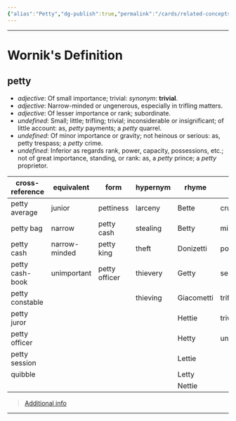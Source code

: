 ```yaml
---
{"alias":"Petty","dg-publish":true,"permalink":"/cards/related-concepts-and-theories/petty/","dgPassFrontmatter":true,"noteIcon":"1","created":"2023-05-08T21:11:19.854+02:00","updated":"2023-05-08T21:14:31.917+02:00"}
---
```


---
# Wornik's Definition
## petty
- *adjective*: Of small importance; trivial: <i>synonym</i>: <strong> trivial</strong>.
- *adjective*: Narrow-minded or ungenerous, especially in trifling matters.
- *adjective*: Of lesser importance or rank; subordinate.
- *undefined*: Small; little; trifling; trivial; inconsiderable or insignificant; of little account: as, <em>petty</em> payments; a <em>petty</em> quarrel.
- *undefined*: Of minor importance or gravity; not heinous or serious: as, petty trespass; a <em>petty</em> crime.
- *undefined*: Inferior as regards rank, power, capacity, possessions, etc.; not of great importance, standing, or rank: as, a <em>petty</em> prince; a <em>petty</em> proprietor.

| cross-reference |equivalent |form |hypernym |rhyme |same-context |synonym |variant |
| --- | --- | --- | --- | --- | --- | --- | --- |
| petty average | junior | pettiness | larceny | Bette | cruel | Mickey Mouse | pettier |
| petty bag | narrow | petty cash | stealing | Betty | miserable | abject | pettiest |
| petty cash | narrow-minded | petty king | theft | Donizetti | political | abominable |  |
| petty cash-book | unimportant | petty officer | thievery | Getty | selfish | arrant |  |
| petty constable |  |  | thieving | Giacometti | trifle | atrocious |  |
| petty juror |  |  |  | Hettie | trivial | authoritarian |  |
| petty officer |  |  |  | Hetty | unnecessary | base |  |
| petty session |  |  |  | Lettie |  | beggarly |  |
| quibble |  |  |  | Letty |  | bickering |  |
|  |  |  |  | Nettie |  | bigot |  |

> [Additional info](https://www.wordnik.com/words/petty)
---